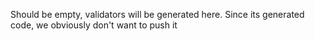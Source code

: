 Should be empty, validators will be generated here.
Since its generated code, we obviously don't want to push it
